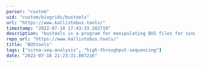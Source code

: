 ```yaml
---
parser: "custom"
uid: "custom/biogrids/bustools"
url: "https://www.kallistobus.tools/"
timestamp: "2022-07-18 17:43:33.282719"
description: "bustools is a program for manipulating BUS files for single cell RNA-Seq datasets. It can be used to error correct barcodes, collapse UMIs, produce gene count or transcript compatbility count matrices, and is useful for many other tasks. See the kallisto | bustools website for examples and instructions on how to use bustools as part of a single-cell RNA-seq workflow."
repo_url: "https://www.kallistobus.tools/"
title: "BUStools"
tags: ["scrna-seq-analysis", "high-throughput-sequencing"]
date: "2022-07-18 21:23:31.807216"
---
```

